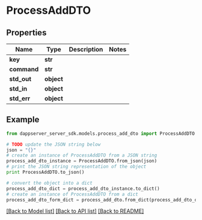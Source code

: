 # ProcessAddDTO


## Properties

Name | Type | Description | Notes
------------ | ------------- | ------------- | -------------
**key** | **str** |  | 
**command** | **str** |  | 
**std_out** | **object** |  | 
**std_in** | **object** |  | 
**std_err** | **object** |  | 

## Example

```python
from dappserver_server_sdk.models.process_add_dto import ProcessAddDTO

# TODO update the JSON string below
json = "{}"
# create an instance of ProcessAddDTO from a JSON string
process_add_dto_instance = ProcessAddDTO.from_json(json)
# print the JSON string representation of the object
print ProcessAddDTO.to_json()

# convert the object into a dict
process_add_dto_dict = process_add_dto_instance.to_dict()
# create an instance of ProcessAddDTO from a dict
process_add_dto_form_dict = process_add_dto.from_dict(process_add_dto_dict)
```
[[Back to Model list]](../README.md#documentation-for-models) [[Back to API list]](../README.md#documentation-for-api-endpoints) [[Back to README]](../README.md)


